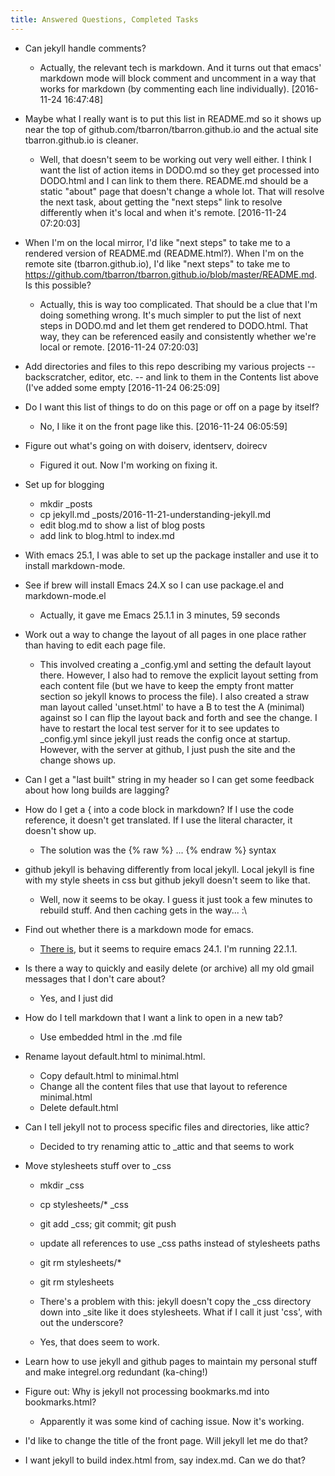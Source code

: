 ```yaml
---
title: Answered Questions, Completed Tasks
---
```


 * Can jekyll handle comments?
   * Actually, the relevant tech is markdown. And it turns out that emacs'
     markdown mode will block comment and uncomment in a way that works for
     markdown (by commenting each line individually). [2016-11-24 16:47:48]

 * Maybe what I really want is to put this list in README.md so it shows up
   near the top of github.com/tbarron/tbarron.github.io and the actual site
   tbarron.github.io is cleaner.
   * Well, that doesn't seem to be working out very well either. I think I
     want the list of action items in DODO.md so they get processed into
     DODO.html and I can link to them there. README.md should be a static
     "about" page that doesn't change a whole lot. That will resolve the
     next task, about getting the "next steps" link to resolve differently
     when it's local and when it's remote.
     [2016-11-24 07:20:03]

 * When I'm on the local mirror, I'd like "next steps" to take me to a
   rendered version of README.md (README.html?). When I'm on the remote
   site (tbarron.github.io), I'd like "next steps" to take me to
   https://github.com/tbarron/tbarron.github.io/blob/master/README.md. Is
   this possible?
   * Actually, this is way too complicated. That should be a clue that I'm
     doing something wrong. It's much simpler to put the list of next steps
     in DODO.md and let them get rendered to DODO.html. That way, they can
     be referenced easily and consistently whether we're local or remote.
     [2016-11-24 07:20:03]

 * Add directories and files to this repo describing my various
   projects -- backscratcher, editor, etc. -- and link to them in the
   Contents list above (I've added some empty [2016-11-24 06:25:09]

 * Do I want this list of things to do on this page or off on a page
   by itself?
   * No, I like it on the front page like this. [2016-11-24 06:05:59]

 * Figure out what's going on with doiserv, identserv, doirecv
   * Figured it out. Now I'm working on fixing it.

 * Set up for blogging
   * mkdir _posts
   * cp jekyll.md _posts/2016-11-21-understanding-jekyll.md
   * edit blog.md to show a list of blog posts
   * add link to blog.html to index.md

 * With emacs 25.1, I was able to set up the package installer and use it
   to install markdown-mode.

 * See if brew will install Emacs 24.X so I can use package.el and
   markdown-mode.el
   * Actually, it gave me Emacs 25.1.1 in 3 minutes, 59 seconds

 * Work out a way to change the layout of all pages in one place
   rather than having to edit each page file.
   * This involved creating a _config.yml and setting the default
     layout there. However, I also had to remove the explicit layout
     setting from each content file (but we have to keep the empty
     front matter section so jekyll knows to process the file). I also
     created a straw man layout called 'unset.html' to have a B to
     test the A (minimal) against so I can flip the layout back and
     forth and see the change. I have to restart the local test server
     for it to see updates to _config.yml since jekyll just reads the
     config once at startup. However, with the server at github, I
     just push the site and the change shows up.

 * Can I get a "last built" string in my header so I can get some
   feedback about how long builds are lagging?

 * How do I get a &#123; into a code block in markdown? If I use the
   code reference, it doesn't get translated. If I use the literal
   character, it doesn't show up.
   * The solution was the {% raw %} ... {% endraw %} syntax

 * github jekyll is behaving differently from local jekyll. Local
   jekyll is fine with my style sheets in css but github jekyll
   doesn't seem to like that.
   * Well, now it seems to be okay. I guess it just took a few minutes
     to rebuild stuff. And then caching gets in the way... :\

 * Find out whether there is a markdown mode for emacs.
   * [There is](http://jblevins.org/projects/markdown-mode/), but it
     seems to require emacs 24.1. I'm running 22.1.1.

 * Is there a way to quickly and easily delete (or archive) all my old
   gmail messages that I don't care about?
   * Yes, and I just did

 * How do I tell markdown that I want a link to open in a new tab?
   * Use embedded html in the .md file

 * Rename layout default.html to minimal.html.
   * Copy default.html to minimal.html
   * Change all the content files that use that layout to reference minimal.html
   * Delete default.html

 * Can I tell jekyll not to process specific files and directories, like attic?
   * Decided to try renaming attic to _attic and that seems to work

 * Move stylesheets stuff over to _css
   * mkdir _css
   * cp stylesheets/* _css
   * git add _css; git commit; git push
   * update all references to use _css paths instead of stylesheets paths
   * git rm stylesheets/*
   * git rm stylesheets

   * There's a problem with this: jekyll doesn't copy the _css
     directory down into _site like it does stylesheets. What if I
     call it just 'css', with out the underscore?

   * Yes, that does seem to work.

 * Learn how to use jekyll and github pages to maintain my personal
   stuff and make integrel.org redundant (ka-ching!)

 * Figure out: Why is jekyll not processing bookmarks.md into bookmarks.html?
   * Apparently it was some kind of caching issue. Now it's working.

  * I'd like to change the title of the front page. Will jekyll let me do that?

  * I want jekyll to build index.html from, say index.md. Can we do that?
